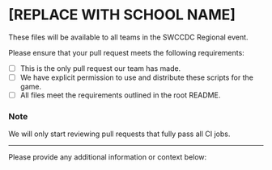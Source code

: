 # [REPLACE WITH SCHOOL NAME]

These files will be available to all teams in the SWCCDC Regional event.

Please ensure that your pull request meets the following requirements:

- [ ] This is the only pull request our team has made.
- [ ] We have explicit permission to use and distribute these scripts for the game.
- [ ] All files meet the requirements outlined in the root README.

### Note
We will only start reviewing pull requests that fully pass all CI jobs.

---
Please provide any additional information or context below:
